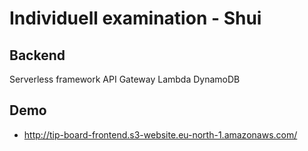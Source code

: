 # Individuell examination - Shui

## Backend
Serverless framework
API Gateway
Lambda
DynamoDB

## Demo
* http://tip-board-frontend.s3-website.eu-north-1.amazonaws.com/
